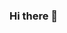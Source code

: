 ### Hi there 👋

<!--
**moumitabiswas/moumitabiswas** is a ✨ _special_ ✨ repository because its `README.md` (this file) appears on your GitHub profile.

Classification - Three models ahve been used here.
